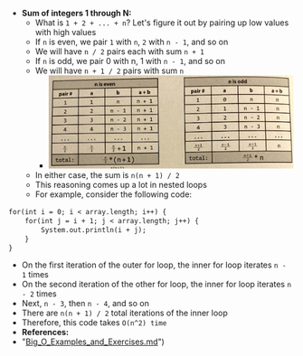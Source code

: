 * **Sum of integers 1 through N:**
  * What is `1 + 2 + ... + n`? Let's figure it out by pairing up low values with high values
  * If `n` is even, we pair `1` with `n`, `2` with `n - 1`, and so on
  * We will have `n / 2` pairs each with sum `n + 1`
  * If `n` is odd, we pair 0 with n, 1 with `n - 1`, and so on
  * We will have `n + 1 / 2` pairs with sum `n`
    * <img src="images/Sum_of_Integers_1_Through_N_1.jpg" width="500">
  * In either case, the sum is `n(n + 1) / 2`
  * This reasoning comes up a lot in nested loops
  * For example, consider the following code:
```
for(int i = 0; i < array.length; i++) {
    for(int j = i + 1; j < array.length; j++) {
        System.out.println(i + j);
    }
}
```
  * On the first iteration of the outer for loop, the inner for loop iterates `n - 1` times 
  * On the second iteration of the other for loop, the inner for loop iterates `n - 2` times 
  * Next, `n - 3`, then `n - 4`, and so on 
  * There are `n(n + 1) / 2` total iterations of the inner loop 
  * Therefore, this code takes `O(n^2) time`
* **References:**
* "[Big_O_Examples_and_Exercises.md](../Big_O/Big_O_Examples_and_Exercises.md)")